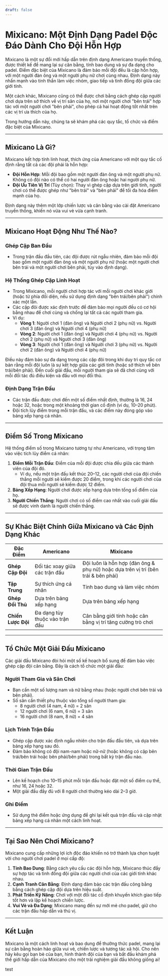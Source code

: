 ```yaml
---
draft: false
---
```

# Mixicano: Một Định Dạng Padel Độc Đáo Dành Cho Đội Hỗn Hợp

Mixicano là một sự đổi mới hấp dẫn trên định dạng Americano truyền thống, được thiết kế để mang lại sự cân bằng, tính bao dung và sự đa dạng cho padel. Điểm đặc biệt của Mixicano là đảm bảo mỗi đội đều là cặp hỗn hợp, với một người đàn ông và một người phụ nữ chơi cùng nhau. Định dạng này nhấn mạnh vào tinh thần làm việc nhóm, giao tiếp và tình đồng đội giữa các giới tính.

Một cách khác, Mixicano cũng có thể được chơi bằng cách ghép cặp người chơi dựa trên sở thích về vị trí sân của họ, nơi một người chơi "bên trái" hợp tác với một người chơi "bên phải", cho phép cả hai hoạt động tốt nhất trên các vị trí ưa thích của họ.

Trong hướng dẫn này, chúng ta sẽ khám phá các quy tắc, tổ chức và điểm đặc biệt của Mixicano.

---

## **Mixicano Là Gì?**

Mixicano kết hợp tính linh hoạt, thích ứng của Americano với một quy tắc cố định rằng tất cả các đội phải là hỗn hợp:
- **Đội Hỗn Hợp**: Mỗi đội bao gồm một người đàn ông và một người phụ nữ. Không có đội nào có thể có hai người đàn ông hoặc hai người phụ nữ.
- **Đội Ưu Tiên Vị Trí** (Tùy chọn): Thay vì ghép cặp dựa trên giới tính, người chơi có thể được ghép như "bên trái" và "bên phải" để tối đa hóa điểm mạnh của họ.

Định dạng này thêm một lớp chiến lược và cân bằng vào cài đặt Americano truyền thống, khiến nó vừa vui vẻ vừa cạnh tranh.

---

## **Mixicano Hoạt Động Như Thế Nào?**

### **Ghép Cặp Ban Đầu**
- Trong trận đấu đầu tiên, các đội được rút ngẫu nhiên, đảm bảo mỗi đội bao gồm một người đàn ông và một người phụ nữ (hoặc một người chơi bên trái và một người chơi bên phải, tùy vào định dạng).

### **Hệ Thống Ghép Cặp Linh Hoạt**
- Trong Mixicano, mỗi người chơi hợp tác với mỗi người chơi khác giới (hoặc từ phía đối diện, nếu sử dụng định dạng "bên trái/bên phải") chính xác một lần.
- Các cặp đôi được xác định trước để đảm bảo mọi người đều có cơ hội bằng nhau để chơi cùng và chống lại tất cả các người tham gia.
- Ví dụ:
  - **Vòng 1**: Người chơi 1 (đàn ông) và Người chơi 2 (phụ nữ) vs. Người chơi 3 (đàn ông) và Người chơi 4 (phụ nữ)
  - **Vòng 2**: Người chơi 1 (đàn ông) và Người chơi 4 (phụ nữ) vs. Người chơi 2 (phụ nữ) và Người chơi 3 (đàn ông)
  - **Vòng 3**: Người chơi 1 (đàn ông) và Người chơi 3 (phụ nữ) vs. Người chơi 2 (đàn ông) và Người chơi 4 (phụ nữ)

Điều này đảm bảo sự đa dạng trong các cặp đôi trong khi duy trì quy tắc cơ bản rằng mỗi đội luôn là sự kết hợp giữa các giới tính (hoặc sở thích về bên trái/bên phải). Đến cuối giải đấu, mỗi người tham gia sẽ đã chơi cùng với mỗi đối tác đủ điều kiện và đấu với mọi đối thủ.

### **Định Dạng Trận Đấu**
- Các trận đấu được chơi đến một số điểm nhất định, thường là 16, 24 hoặc 32, hoặc trong một khoảng thời gian cố định (ví dụ, 10–20 phút).
- Đội tích lũy điểm trong mỗi trận đấu, và các điểm này đóng góp vào bảng xếp hạng cá nhân.

---

## **Điểm Số Trong Mixicano**

Hệ thống điểm số trong Mixicano tương tự như Americano, với trọng tâm vào việc tích lũy điểm cá nhân:

1. **Điểm Mỗi Trận Đấu**: Điểm của mỗi đội được chia đều giữa các thành viên của đội đó.
   - Ví dụ, nếu một trận đấu kết thúc 20–12, các người chơi của đội chiến thắng mỗi người sẽ kiếm được 20 điểm, trong khi các người chơi của đội thua mỗi người sẽ kiếm được 12 điểm.
2. **Bảng Xếp Hạng**: Người chơi được xếp hạng dựa trên tổng số điểm của họ.
3. **Người Chiến Thắng**: Người chơi có số điểm cao nhất vào cuối giải đấu sẽ được vinh danh là người chiến thắng.

---

## **Sự Khác Biệt Chính Giữa Mixicano và Các Định Dạng Khác**

| **Đặc Điểm**              | **Americano**                                  | **Mixicano**                                    |
|---------------------------|-----------------------------------------------|------------------------------------------------|
| **Ghép Cặp Đội**         | Đối tác xoay giữa các trận đấu               | Đội luôn là hỗn hợp (đàn ông & phụ nữ) hoặc dựa trên vị trí (bên trái & bên phải) |
| **Tập Trung**                 | Sự thích ứng cá nhân                       | Tính bao dung và làm việc nhóm                       |
| **Ghép Đối Thủ**      | Dựa trên bảng xếp hạng                | Dựa trên bảng xếp hạng                 |
| **Chiến Lược Đội**         | Đa dạng tùy thuộc vào trận đấu                     | Cân bằng giới tính hoặc cân bằng vị trí tăng cường trò chơi   |

---

## **Tổ Chức Một Giải Đấu Mixicano**

Các giải đấu Mixicano đòi hỏi một số kế hoạch bổ sung để đảm bảo việc ghép cặp đội cân bằng. Đây là cách tổ chức một giải đấu:

### **Người Tham Gia và Sân Chơi**
- Bạn cần một số lượng nam và nữ bằng nhau (hoặc người chơi bên trái và bên phải).
- Số sân cần thiết phụ thuộc vào tổng số người tham gia:
  - 8 người chơi (4 nam, 4 nữ) = 2 sân
  - 12 người chơi (6 nam, 6 nữ) = 3 sân
  - 16 người chơi (8 nam, 8 nữ) = 4 sân

### **Lịch Trình Trận Đấu**
- Ghép cặp được xác định ngẫu nhiên cho trận đấu đầu tiên, và dựa trên bảng xếp hạng sau đó.
- Đảm bảo không có đội nam-nam hoặc nữ-nữ (hoặc không có cặp bên trái/bên trái hoặc bên phải/bên phải) trong bất kỳ trận đấu nào.

### **Thời Gian Trận Đấu**
- Lên kế hoạch cho 10–15 phút mỗi trận đấu hoặc đặt một số điểm cụ thể, như 16, 24 hoặc 32.
- Một giải đấu đầy đủ với 8 người chơi thường kéo dài 2–3 giờ.

### **Ghi Điểm**
- Sử dụng thẻ điểm hoặc ứng dụng để ghi lại kết quả trận đấu và cập nhật bảng xếp hạng cá nhân một cách linh hoạt.

---

## **Tại Sao Nên Chơi Mixicano?**

Mixicano cung cấp những lợi ích độc đáo khiến nó trở thành lựa chọn tuyệt vời cho người chơi padel ở mọi cấp độ:

1. **Tính Bao Dung**: Bằng cách yêu cầu các đội hỗn hợp, Mixicano thúc đẩy sự hợp tác và tình đồng đội giữa các người chơi của các giới tính khác nhau.
2. **Cạnh Tranh Cân Bằng**: Định dạng đảm bảo các trận đấu công bằng bằng cách ghép cặp đội dựa trên hiệu suất.
3. **Phát Triển Kỹ Năng**: Chơi với một đối tác cố định khuyến khích giao tiếp tốt hơn và lập kế hoạch chiến lược.
4. **Vui Vẻ và Đa Dạng**: Mixicano mang đến sự mới mẻ cho padel, giữ cho các trận đấu hấp dẫn và thú vị.

---

## **Kết Luận**

Mixicano là một cách linh hoạt và bao dung để thưởng thức padel, mang lại sự cân bằng hoàn hảo giữa vui vẻ, chiến lược và tương tác xã hội. Cho nên hãy kêu gọi bạn bè của bạn, hình thành đội của bạn và bắt đầu khám phá thế giới hấp dẫn của Mixicano cho một trải nghiệm giải đấu không giống ai!

test